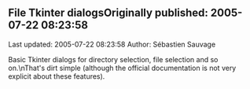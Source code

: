 ## File Tkinter dialogsOriginally published: 2005-07-22 08:23:58 
Last updated: 2005-07-22 08:23:58 
Author: Sébastien Sauvage 
 
Basic Tkinter dialogs for directory selection, file selection and so on.\nThat's dirt simple (although the official documentation is not very explicit about these features).
